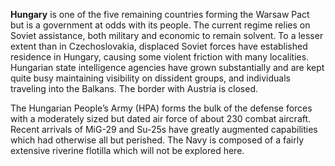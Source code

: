**Hungary** is one of the five remaining countries forming the Warsaw
Pact but is a government at odds with its people. The current regime
relies on Soviet assistance, both military and economic to remain
solvent. To a lesser extent than in Czechoslovakia, displaced Soviet
forces have established residence in Hungary, causing some violent
friction with many localities. Hungarian state intelligence agencies
have grown substantially and are kept quite busy maintaining visibility
on dissident groups, and individuals traveling into the Balkans. The
border with Austria is closed.

The Hungarian People’s Army (HPA) forms the bulk of the defense forces
with a moderately sized but dated air force of about 230 combat
aircraft. Recent arrivals of MiG-29 and Su-25s have greatly augmented
capabilities which had otherwise all but perished. The Navy is composed
of a fairly extensive riverine flotilla which will not be explored here.
